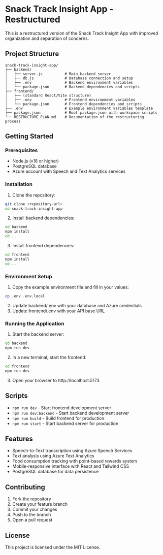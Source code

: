 # Snack Track Insight App - Restructured

This is a restructured version of the Snack Track Insight App with improved organization and separation of concerns.

## Project Structure

```
snack-track-insight-app/
├── backend/
│   ├── server.js          # Main backend server
│   ├── db.js              # Database connection and setup
│   ├── .env               # Backend environment variables
│   └── package.json       # Backend dependencies and scripts
├── frontend/
│   ├── (standard React/Vite structure)
│   ├── .env               # Frontend environment variables
│   └── package.json       # Frontend dependencies and scripts
├── .env                   # Example environment variables template
├── package.json           # Root package.json with workspace scripts
└── RESTRUCTURE_PLAN.md    # Documentation of the restructuring process
```

## Getting Started

### Prerequisites
- Node.js (v18 or higher)
- PostgreSQL database
- Azure account with Speech and Text Analytics services

### Installation

1. Clone the repository:
```bash
git clone <repository-url>
cd snack-track-insight-app
```

2. Install backend dependencies:
```bash
cd backend
npm install
cd ..
```

3. Install frontend dependencies:
```bash
cd frontend
npm install
cd ..
```

### Environment Setup

1. Copy the example environment file and fill in your values:
```bash
cp .env .env.local
```

2. Update backend/.env with your database and Azure credentials
3. Update frontend/.env with your API base URL

### Running the Application

1. Start the backend server:
```bash
cd backend
npm run dev
```

2. In a new terminal, start the frontend:
```bash
cd frontend
npm run dev
```

3. Open your browser to http://localhost:5173

## Scripts

- `npm run dev` - Start frontend development server
- `npm run dev:backend` - Start backend development server
- `npm run build` - Build frontend for production
- `npm run start` - Start backend server for production

## Features

- Speech-to-Text transcription using Azure Speech Services
- Text analysis using Azure Text Analytics
- Food consumption tracking with point-based rewards system
- Mobile-responsive interface with React and Tailwind CSS
- PostgreSQL database for data persistence

## Contributing

1. Fork the repository
2. Create your feature branch
3. Commit your changes
4. Push to the branch
5. Open a pull request

## License

This project is licensed under the MIT License.
